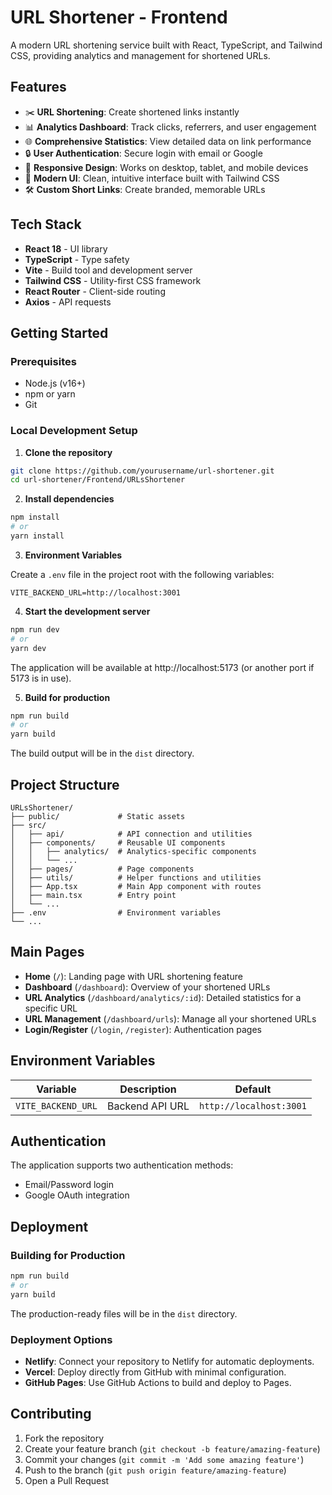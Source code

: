 # URL Shortener - Frontend

A modern URL shortening service built with React, TypeScript, and Tailwind CSS, providing analytics and management for shortened URLs.


## Features

- ✂️ **URL Shortening**: Create shortened links instantly
- 📊 **Analytics Dashboard**: Track clicks, referrers, and user engagement
- 🌐 **Comprehensive Statistics**: View detailed data on link performance
- 🔒 **User Authentication**: Secure login with email or Google
- 📱 **Responsive Design**: Works on desktop, tablet, and mobile devices
- 🎨 **Modern UI**: Clean, intuitive interface built with Tailwind CSS
- 🛠️ **Custom Short Links**: Create branded, memorable URLs

## Tech Stack

- **React 18** - UI library
- **TypeScript** - Type safety
- **Vite** - Build tool and development server
- **Tailwind CSS** - Utility-first CSS framework
- **React Router** - Client-side routing
- **Axios** - API requests

## Getting Started

### Prerequisites

- Node.js (v16+)
- npm or yarn
- Git

### Local Development Setup

1. **Clone the repository**

```bash
git clone https://github.com/yourusername/url-shortener.git
cd url-shortener/Frontend/URLsShortener
```

2. **Install dependencies**

```bash
npm install
# or
yarn install
```

3. **Environment Variables**

Create a `.env` file in the project root with the following variables:

```
VITE_BACKEND_URL=http://localhost:3001
```

4. **Start the development server**

```bash
npm run dev
# or
yarn dev
```

The application will be available at http://localhost:5173 (or another port if 5173 is in use).

5. **Build for production**

```bash
npm run build
# or
yarn build
```

The build output will be in the `dist` directory.

## Project Structure

```
URLsShortener/
├── public/             # Static assets
├── src/
│   ├── api/            # API connection and utilities
│   ├── components/     # Reusable UI components
│   │   ├── analytics/  # Analytics-specific components
│   │   └── ...
│   ├── pages/          # Page components
│   ├── utils/          # Helper functions and utilities
│   ├── App.tsx         # Main App component with routes
│   ├── main.tsx        # Entry point
│   └── ...
├── .env                # Environment variables
└── ...
```

## Main Pages

- **Home** (`/`): Landing page with URL shortening feature
- **Dashboard** (`/dashboard`): Overview of your shortened URLs
- **URL Analytics** (`/dashboard/analytics/:id`): Detailed statistics for a specific URL
- **URL Management** (`/dashboard/urls`): Manage all your shortened URLs
- **Login/Register** (`/login`, `/register`): Authentication pages

## Environment Variables

| Variable | Description | Default |
|----------|-------------|---------|
| `VITE_BACKEND_URL` | Backend API URL | `http://localhost:3001` |

## Authentication

The application supports two authentication methods:
- Email/Password login
- Google OAuth integration

## Deployment

### Building for Production

```bash
npm run build
# or
yarn build
```

The production-ready files will be in the `dist` directory.

### Deployment Options

- **Netlify**: Connect your repository to Netlify for automatic deployments.
- **Vercel**: Deploy directly from GitHub with minimal configuration.
- **GitHub Pages**: Use GitHub Actions to build and deploy to Pages.

## Contributing

1. Fork the repository
2. Create your feature branch (`git checkout -b feature/amazing-feature`)
3. Commit your changes (`git commit -m 'Add some amazing feature'`)
4. Push to the branch (`git push origin feature/amazing-feature`)
5. Open a Pull Request

